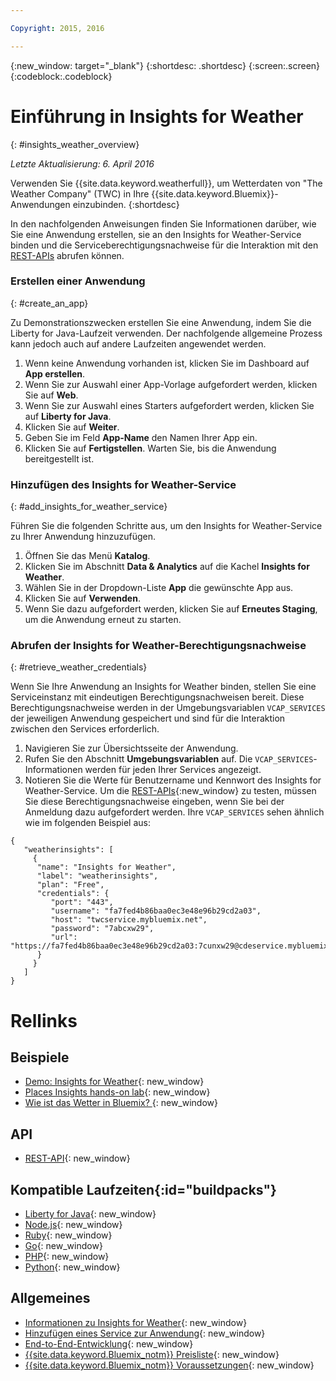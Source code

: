 ```yaml
---

Copyright: 2015, 2016

---
```


{:new_window: target="_blank"}
{:shortdesc: .shortdesc}
{:screen:.screen}
{:codeblock:.codeblock}

# Einführung in Insights for Weather
{: #insights_weather_overview}

*Letzte Aktualisierung: 6. April 2016*

Verwenden Sie {{site.data.keyword.weatherfull}},
um Wetterdaten von "The Weather Company" (TWC) in Ihre {{site.data.keyword.Bluemix}}-Anwendungen einzubinden.
{:shortdesc}

In den nachfolgenden Anweisungen finden Sie Informationen darüber, wie Sie eine Anwendung erstellen,
sie an den Insights for Weather-Service binden und
die Serviceberechtigungsnachweise für die Interaktion mit den [REST-APIs](https://twcservice.{APPDomain}/rest-api/) abrufen können.

### Erstellen einer Anwendung
{: #create_an_app}

Zu Demonstrationszwecken erstellen Sie eine Anwendung, indem Sie die Liberty for
Java-Laufzeit verwenden. Der nachfolgende allgemeine
Prozess kann jedoch auch auf andere Laufzeiten angewendet werden. 

1. Wenn keine Anwendung vorhanden ist, klicken Sie im Dashboard auf **App erstellen**.
2. Wenn Sie zur Auswahl einer App-Vorlage aufgefordert werden, klicken Sie auf **Web**.
3. Wenn Sie zur Auswahl eines Starters aufgefordert werden, klicken Sie auf **Liberty for Java**.
4. Klicken Sie auf **Weiter**.
5. Geben Sie im Feld **App-Name** den Namen Ihrer App ein.
6. Klicken Sie auf **Fertigstellen**. Warten Sie, bis die Anwendung bereitgestellt ist.

### Hinzufügen des Insights for Weather-Service
{: #add_insights_for_weather_service}

Führen Sie die folgenden Schritte aus, um den Insights for Weather-Service zu Ihrer Anwendung hinzuzufügen.
1. Öffnen Sie das Menü **Katalog**.
2. Klicken Sie im Abschnitt **Data & Analytics** auf die Kachel **Insights for Weather**.
3. Wählen Sie in der Dropdown-Liste **App** die gewünschte App aus.
4. Klicken Sie auf **Verwenden**.
5. Wenn Sie dazu aufgefordert werden, klicken Sie auf
**Erneutes Staging**, um die Anwendung erneut zu starten.

### Abrufen der Insights for Weather-Berechtigungsnachweise
{: #retrieve_weather_credentials}

Wenn Sie Ihre Anwendung an Insights for Weather binden,
stellen Sie eine Serviceinstanz mit eindeutigen Berechtigungsnachweisen bereit. Diese Berechtigungsnachweise
werden in der Umgebungsvariablen `VCAP_SERVICES` der jeweiligen Anwendung gespeichert und sind für die Interaktion zwischen den Services erforderlich.

1. Navigieren Sie zur Übersichtsseite der Anwendung.
2. Rufen Sie den Abschnitt **Umgebungsvariablen** auf. Die `VCAP_SERVICES`-Informationen werden für jeden Ihrer Services angezeigt. 
3. Notieren Sie die Werte für Benutzername und Kennwort des Insights for Weather-Service.
Um die [REST-APIs](https://twcservice.{APPDomain}/rest-api/){:new_window} zu testen, müssen Sie diese Berechtigungsnachweise eingeben, wenn Sie bei der Anmeldung dazu aufgefordert werden.
Ihre `VCAP_SERVICES` sehen ähnlich wie im folgenden Beispiel aus: 

```
{
   "weatherinsights": [
     {
      "name": "Insights for Weather",
      "label": "weatherinsights",
      "plan": "Free",
      "credentials": {
         "port": "443",
         "username": "fa7fed4b86baa0ec3e48e96b29cd2a03",
         "host": "twcservice.mybluemix.net",
         "password": "7abcxw29",
         "url": "https://fa7fed4b86baa0ec3e48e96b29cd2a03:7cunxw29@cdeservice.mybluemix.net"
      }
     }
   ]
}
```

# Rellinks
## Beispiele
* [Demo: Insights for Weather](http://insights-for-weather-demo.mybluemix.net/){: new_window}
* [Places Insights hands-on lab](https://github.com/IBM-Bluemix/places-insights-lab){: new_window}
* [Wie ist das Wetter in Bluemix? ](https://developer.ibm.com/bluemix/2015/12/08/insights-weather-sample-overview){: new_window}

## API
* [REST-API](https://twcservice.{APPDomain}/rest-api/){: new_window}

## Kompatible Laufzeiten{:id="buildpacks"}
* [Liberty for Java](https://console.{DomainName}/docs/starters/liberty/index.html){: new_window}
* [Node.js](https://console.{DomainName}/docs/runtimes/nodejs/index.html){: new_window}
* [Ruby](https://console.{DomainName}/docs/runtimes/ruby/index.html){: new_window}
* [Go](https://console.{DomainName}/docs/runtimes/go/index.html){: new_window}
* [PHP](https://console.{DomainName}/docs/runtimes/php/index.html){: new_window}
* [Python](https://console.{DomainName}/docs/runtimes/python/index.html){: new_window}

## Allgemeines
* [Informationen zu Insights for Weather](https://console.{DomainName}/docs/services/Weather/weather_overview.html){: new_window}
* [Hinzufügen eines Service zur Anwendung](https://console.{DomainName}/docs/services/reqnsi.html#add_service){: new_window}
* [End-to-End-Entwicklung](https://console.{DomainName}/docs/cfapps/ee.html){: new_window}
* [{{site.data.keyword.Bluemix_notm}} Preisliste](https://console.{DomainName}/pricing/){: new_window}
* [{{site.data.keyword.Bluemix_notm}} Voraussetzungen](https://developer.ibm.com/bluemix/support/#prereqs){: new_window}

